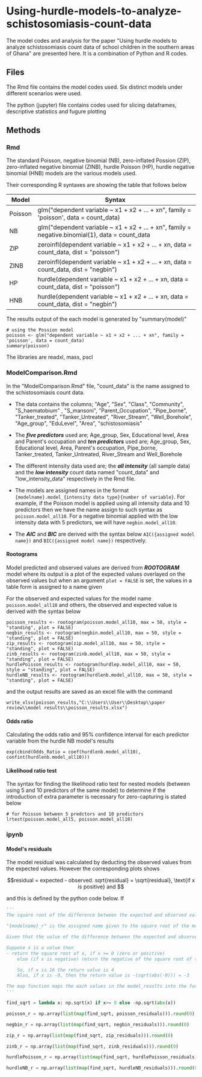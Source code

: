 # Using-hurdle-models-to-analyze-schistosomiasis-count-data
The model codes and analysis for the paper "Using hurdle models to analyze schistosomiasis count data of school children in the southern areas of Ghana" are presented here. It is a combination of Python and R codes.

## Files

The Rmd file contains the model codes used. Six distinct models under different scenarios were used.

The python (jupyter) file contains codes used for slicing dataframes, descriptive statistics and fugure plotting

## Methods

### Rmd

The standard Poisson, negative binomial (NB), zero-inflated Possion (ZIP), zero-inflated negative binomial (ZINB), hurdle Poisson (HP), hurdle negative binomial (HNB) models are the various models used.

Their corresponding R syntaxes are showing the table that follows below

| Model | Syntax |
| --- | --- |
| Poisson | glm("dependent variable ~ x1 + x2 + ... + xn", family = 'poisson', data = count_data) |
| NB | glm("dependent variable ~ x1 + x2 + ... + xn", family = negative.binomial(1), data = count_data |
| ZIP | zeroinfl(dependent variable ~ x1 + x2 + ... + xn, data = count_data, dist = "poisson") |
| ZINB | zeroinfl(dependent variable ~ x1 + x2 + ... + xn, data = count_data, dist = "negbin") |
| HP | hurdle(dependent variable ~ x1 + x2 + ... + xn, data = count_data, dist = "poisson") |
| HNB | hurdle(dependent variable ~ x1 + x2 + ... + xn, data = count_data, dist = "negbin") |


The results output of the each model is generated by "summary(model)"

```
# using the Possion model
poisson <- glm("dependent variable ~ x1 + x2 + ... + xn", family = 'poisson', data = count_data)
summary(poisson)
```
The libraries are readxl, mass, pscl

### ModelComparison.Rmd

In the "ModelComparison.Rmd" file, "count_data" is the name assigned to the schistosomiasis count data. 

* The data contains the columns; "Age", "Sex", "Class", "Community", "S_haematobium" , "S_mansoni", "Parent_Occupation", "Pipe_borne", "Tanker_treated", "Tanker_Untreated", "River_Stream", "Well_Borehole", "Age_group", "EduLevel", "Area", "schistosomiasis" 

* The ***five predictors*** used are; Age_group, Sex, Educational level, Area and Parent's occupation and ***ten predictors*** used are; Age_group, Sex, Educational level, Area, Parent's occupation, Pipe_borne, Tanker_treated, Tanker_Untreated, River_Stream and Well_Borehole

* The different intensity data used are; the ***all intensity*** (all sample data) and the ***low intensity*** count data named "count_data" and "low_intensity_data" respectively in the Rmd file.

* The models are assigned names in the format `{modelname}.model_{intensity data type}{number of variable}`. For example, if the Poisson model is applied using all intensity data and 10 predictors then we have the name assign to such syntax as `poisson.model_all10`. For a negative binomial applied with the low intensity data with 5 predictors, we will have `negbin.model_all10`.

* The ***AIC*** and ***BIC*** are derived with the syntax below `AIC({assigned model name})` and `BIC({assigned model name})` respectively.


#### Rootograms

Model predicted and observed values are derived from ***ROOTOGRAM*** model where its output is a plot of the expected values overlayed on the observed values but when an argument `plot = FALSE` is set, the values in a table form is assigned to a name given

For the observed and expected values for the model name `poisson.model_all10` and others, the observed and expected value is derived with the syntax below
```
poisson_results <- rootogram(poisson.model_all10, max = 50, style = "standing", plot = FALSE)
negbin_results <- rootogram(negbin.model_all10, max = 50, style = "standing", plot = FALSE)
zip_results <- rootogram(zip.model_all10, max = 50, style = "standing", plot = FALSE)
zinb_results <- rootogram(zinb.model_all10, max = 50, style = "standing", plot = FALSE)
hurdlePoisson_results <- rootogram(hurdlep.model_all10, max = 50, style = "standing", plot = FALSE)
hurdleNB_results <- rootogram(hurdlenb.model_all10, max = 50, style = "standing", plot = FALSE)
```

and the output results are saved as an excel file with the command
```
write_xlsx(poisson_results,"C:\\Users\\User\\Desktop\\paper review\\model results\\poisson_results.xlsx")
```
#### Odds ratio

Calculating the odds ratio and 95% confidence interval for each predictor variable from the hurdle NB model's results 

```
exp(cbind(Odds_Ratio = coef(hurdlenb.model_all10), confint(hurdlenb.model_all10)))
```

#### Likelihood ratio test

The syntax for finding the likelihood ratio test for nested models (between using 5 and 10 predictors of the same model) to determine if the introduction of extra parameter is necessary for zero-capturing is stated below

```
# for Poisson between 5 predctors and 10 predictors
lrtest(poisson.model_all5, poisson.model_all10) 
```

### ipynb
#### Model's residuals
The model residual was calculated by deducting the observed values from the expected values. However the corresponding plots shows
```math
residual = expected - observed.
sqrt{residual}  = \sqrt{residual}, \text{if x is positive} and 
```
and this is defined by the python code below. If 
```python
'''
The square root of the difference between the expected and observed values

"{modelname}_r" is the assigned name given to the square root of the model residual.

Given that the value of the difference between the expected and observed values could be negative the "lambda" function named "find_sqrt" is defined to consider the following cases during computation.

Suppose x is a value then
- return the square root of x, if x >= 0 (zero or positive)
    else (if x is negative) return the negative of the square root of the absolute of x.

    So, if x is 16 the return value is 4
    Also, if x is -9, then the return value is -(sqrt(abs(-9))) = -3

The map function maps the each values in the model_results into the function, return a list with "list(map(...))", and converted into a numpy array then rounded to the nearest whole number
''' 

find_sqrt = lambda x: np.sqrt(x) if x>= 0 else -np.sqrt(abs(x))

poisson_r = np.array(list(map(find_sqrt, poisson_residuals))).round(0)

negbin_r = np.array(list(map(find_sqrt, negbin_residuals))).round(0)

zip_r = np.array(list(map(find_sqrt, zip_residuals))).round(0)

zinb_r = np.array(list(map(find_sqrt, zinb_residuals))).round(0)

hurdlePoisson_r = np.array(list(map(find_sqrt, hurdlePoisson_residuals))).round(0)

hurdleNB_r = np.array(list(map(find_sqrt, hurdleNB_residuals))).round(0)
```

